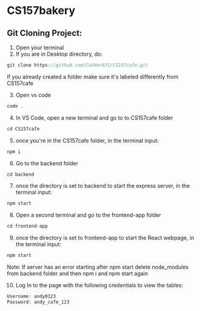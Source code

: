 # CS157bakery

## Git Cloning Project:
1. Open your terminal
2. If you are in Desktop directory, do:

```jsx
git clone https://github.com/CatHer431/CS157cafe.git
```

If you already created a folder make sure it's labeled differently from CS157cafe

3. Open vs code 

```jsx
code .
```

4. In VS Code, open a new terminal and go to to CS157cafe folder

```jsx
cd CS157cafe
```

5. once you're in the CS157cafe folder, in the terminal input:

```jsx
npm i
```

6. Go to the backend folder

```jsx
cd backend
```

7. once the directory is set to backend to start the express server, in the terminal input:

```jsx
npm start
```

8. Open a second terminal and go to the frontend-app folder

```jsx
cd frontend-app
```

9. once the directory is set to frontend-app to start the React webpage, in the terminal input:

```jsx
npm start
```

Note: If server has an error starting after npm start delete node_modules from backend folder and then npm i and npm start again

10. Log In to the page with the following credentials to view the tables:

```jsx
Username: andy0123
Password: andy_cafe_123
```

